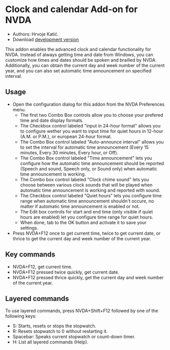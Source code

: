 # Clock and calendar Add-on for NVDA #

* Authors: Hrvoje Katić.
* Download [development version](https://github.com/hkatic/clock/releases/download/untagged-f0a8e8a85c97dce2ed7d/clock-1.0dev.nvda-addon)

This addon enables the advanced clock and calendar functionality for NVDA. Instead of always getting time and date from Windows, you can customize how times and dates should be spoken and brailled by NVDA. Additionally, you can obtain the current day and week number of the current year, and you can also set automatic time announcement on specified interval.

## Usage

*	Open the configuration dialog for this addon from the NVDA Preferences menu.
	*	The first two Combo Box controls allow you to choose your prefered time and date display formats.
	*	The Checkbox control labeled "input in 24-hour format" allows you to configure wether you want to input time for quiet hours in 12-hour (A.M. or P.M.), or european 24-hour format.
	*	The Combo Box control labeled "Auto-announce interval" allows you to set the interval for automatic time announcement (Every 15 minutes, Every 30 minutes, Every hour, or Off).
	*	The Combo Box control labeled "Time announcement" lets you configure how the automatic time announcement should be reported (Speech and sound, Speech only, or Sound only) when automatic time announcement is working.
	*	The Combo box control labeled "Clock chime sound" lets you choose between various clock sounds that will be played when automatic time announcement is working and reported with sound.
	*	The Checkbox control labeled "Quiet hours" lets you configure time range when automatic time announcement shouldn't occure, no matter if automatic time announcement is enabled or not.
	*	The Edit box controls for start and end time (only visible if quiet hours are enabled) let you configure time range for quiet hours.
	*	When done, tab to the OK button and activate it to save your settings.
*	Press NVDA+F12 once to get current time, twice to get current date, or thrice to get the current day and week number of the current year.

## Key commands

- NVDA+F12, get current time.
- NVDA+F12 pressed twice quickly, get current date.
- NVDA+F12 pressed thrice quickly, get the current day and week number of the current year.

## Layered commands

To use layered commands, press NVDA+Shift+F12 followed by one of the following keys:

- S: Starts, resets or stops the stopwatch.
- R: Resets stopwatch to 0 without restarting it.
- Spacebar: Speaks current stopwatch or count-down timer.
- H: List all layered commands (Help).


